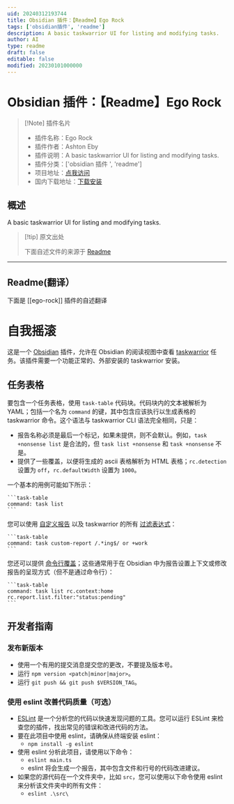 ```yaml
---
uid: 20240312193744
title: Obsidian 插件：【Readme】Ego Rock
tags: ['obsidian插件', 'readme']
description: A basic taskwarrior UI for listing and modifying tasks.
author: AI
type: readme
draft: false
editable: false
modified: 20230101000000
---
```


# Obsidian 插件：【Readme】Ego Rock

> [!Note] 插件名片
> - 插件名称：Ego Rock
> - 插件作者：Ashton Eby
> - 插件说明：A basic taskwarrior UI for listing and modifying tasks.
> - 插件分类：['obsidian 插件 ', 'readme']
> - 项目地址：[点我访问](https://github.com/echo-bravo-yahoo/ego-rock)
> - 国内下载地址：[下载安装](https://pkmer.cn/products/plugin/pluginMarket/?ego-rock)

## 概述

A basic taskwarrior UI for listing and modifying tasks.

> [!tip] 原文出处
>
>下面自述文件的来源于 [Readme](https://ghproxy.net/https://raw.githubusercontent.com/echo-bravo-yahoo/ego-rock/main/README.md)

---

## Readme(翻译）

下面是 [[ego-rock]] 插件的自述翻译

# 自我摇滚

这是一个 [Obsidian](https://obsidian.md) 插件，允许在 Obsidian 的阅读视图中查看 [taskwarrior](https://taskwarrior.org/) 任务。该插件需要一个功能正常的、外部安装的 taskwarrior 安装。

## 任务表格

要包含一个任务表格，使用 `task-table` 代码块。代码块内的文本被解析为 YAML；包括一个名为 `command` 的键，其中包含应该执行以生成表格的 taskwarrior 命令。这个语法与 taskwarrior CLI 语法完全相同，只是：

- 报告名称必须是最后一个标记，如果未提供，则不会默认。例如，`task +nonsense list` 是合法的，但 `task list +nonsense` 和 `task +nonsense` 不是。
- 提供了一些覆盖，以便将生成的 ascii 表格解析为 HTML 表格；`rc.detection` 设置为 `off`，`rc.defaultWidth` 设置为 `1000`。

一个基本的用例可能如下所示：

````
```task-table
command: task list
```
````

您可以使用 [自定义报告](https://taskwarrior.org/docs/report/#custom-reports) 以及 taskwarrior 的所有 [过滤表达式](https://taskwarrior.org/docs/filter/)：

````
```task-table
command: task custom-report /.*ing$/ or +work
```
````

您还可以提供 [命令行覆盖](https://taskwarrior.org/docs/configuration/#command-line-override)；这些通常用于在 Obsidian 中为报告设置上下文或修改报告的呈现方式（但不是通过命令行）：

````
```task-table
command: task list rc.context:home rc.report.list.filter:"status:pending"
```
````

## 开发者指南

### 发布新版本

- 使用一个有用的提交消息提交您的更改，不要提及版本号。
- 运行 `npm version <patch|minor|major>`。
- 运行 `git push && git push $VERSION_TAG`。

### 使用 eslint 改善代码质量（可选）

- [ESLint](https://eslint.org/) 是一个分析您的代码以快速发现问题的工具。您可以运行 ESLint 来检查您的插件，找出常见的错误和改进代码的方法。
- 要在此项目中使用 eslint，请确保从终端安装 eslint：
  - `npm install -g eslint`
- 使用 eslint 分析此项目，请使用以下命令：
  - `eslint main.ts`
  - eslint 将会生成一个报告，其中包含文件和行号的代码改进建议。
- 如果您的源代码在一个文件夹中，比如 `src`，您可以使用以下命令使用 eslint 来分析该文件夹中的所有文件：
  - `eslint .\src\`



